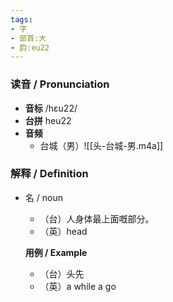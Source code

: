 ```yaml
---
tags:
- 字
- 部首:大
- 韵:eu22
---
```


### __读音__ / Pronunciation

- __音标__ /hɛu22/
- __台拼__ heu22
- __音频__
	- 台城（男）![[头-台城-男.m4a]]
### 解释 / Definition

- 名 / noun
	- （台）人身体最上面嘅部分。
	- （英）head

	**用例 / Example**
	- （台）头先
	- （英）a while a go